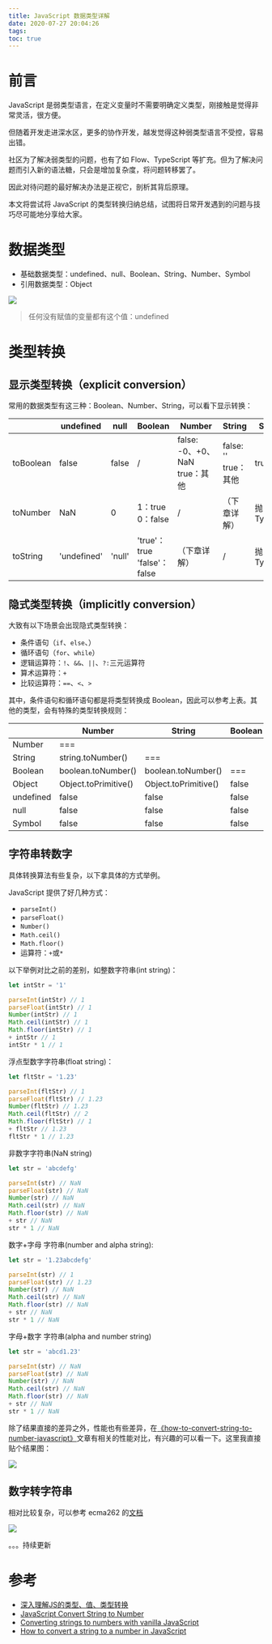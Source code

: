 ```yaml
---
title: JavaScript 数据类型详解
date: 2020-07-27 20:04:26
tags:
toc: true
---
```


# 前言

JavaScript 是弱类型语言，在定义变量时不需要明确定义类型，刚接触是觉得非常灵活，很方便。

但随着开发走进深水区，更多的协作开发，越发觉得这种弱类型语言不受控，容易出错。

社区为了解决弱类型的问题，也有了如 Flow、TypeScript 等扩充。但为了解决问题而引入新的语法糖，只会是增加复杂度，将问题转移罢了。

因此对待问题的最好解决办法是正视它，剖析其背后原理。

本文将尝试将 JavaScript 的类型转换归纳总结，试图将日常开发遇到的问题与技巧尽可能地分享给大家。

<!-- more -->

# 数据类型

- 基础数据类型：undefined、null、Boolean、String、Number、Symbol
- 引用数据类型：Object


![](https://p1-jj.byteimg.com/tos-cn-i-t2oaga2asx/gold-user-assets/2020/7/24/1737fee2f56647c6~tplv-t2oaga2asx-image.image)

> 任何没有赋值的变量都有这个值：undefined

# 类型转换

## 显示类型转换（explicit conversion）

常用的数据类型有这三种：Boolean、Number、String，可以看下显示转换：

||undefined|null|Boolean|Number|String|Symbol|Object|
|--|--|--|--|--|--|--|--|
|toBoolean|false|false|/|false: -0、+0、NaN<br>true：其他|false: ''<br>true：其他|true|true|
|toNumber|NaN|0|1：true<br>0：false|/|（下章详解）|抛出异常TypeError|调用valueOf()|
|toString|'undefined'|'null'|'true'：true<br>'false'：false|（下章详解）|/|抛出异常TypeError|调用toString()|

## 隐式类型转换（implicitly conversion）

大致有以下场景会出现隐式类型转换：
- 条件语句（`if`、`else`、）
- 循环语句（`for`、`while`）
- 逻辑运算符：`!`、`&&`、`||`、`?:`三元运算符
- 算术运算符：`+`
- 比较运算符：`==`、`<`、`>`

其中，条件语句和循环语句都是将类型转换成 Boolean，因此可以参考上表。其他的类型，会有特殊的类型转换规则：

||Number|String|Boolean|Object|undefined|null|Symbol|
|--|--|--|--|--|--|--|--|
Number|===||||||
String|string.toNumber()|===|||||
Boolean|boolean.toNumber()|boolean.toNumber()|===||||
Object|Object.toPrimitive()|Object.toPrimitive()|false|===|||
undefined|false|false|false|false|true||
null|false|false|false|false|true|true|
Symbol|false|false|false|Object.toPrimitive()|false|false|===|

## 字符串转数字

具体转换算法有些复杂，以下拿具体的方式举例。

JavaScript 提供了好几种方式：
- `parseInt()`
- `parseFloat()`
- `Number()`
- `Math.ceil()`
- `Math.floor()`
- 运算符：`+`或`*`

以下举例对比之前的差别，如整数字符串(int string)：

```js
let intStr = '1'

parseInt(intStr) // 1
parseFloat(intStr) // 1
Number(intStr) // 1
Math.ceil(intStr) // 1
Math.floor(intStr) // 1
+ intStr // 1
intStr * 1 // 1
```

浮点型数字字符串(float string)：

```js
let fltStr = '1.23'

parseInt(fltStr) // 1
parseFloat(fltStr) // 1.23
Number(fltStr) // 1.23
Math.ceil(fltStr) // 2
Math.floor(fltStr) // 1
+ fltStr // 1.23
fltStr * 1 // 1.23
```

非数字字符串(NaN string)

```js
let str = 'abcdefg'

parseInt(str) // NaN
parseFloat(str) // NaN
Number(str) // NaN
Math.ceil(str) // NaN
Math.floor(str) // NaN
+ str // NaN
str * 1 // NaN
```

数字+字母 字符串(number and alpha string):

```js
let str = '1.23abcdefg'

parseInt(str) // 1
parseFloat(str) // 1.23
Number(str) // NaN
Math.ceil(str) // NaN
Math.floor(str) // NaN
+ str // NaN
str * 1 // NaN
```

字母+数字 字符串(alpha and number string)

```js
let str = 'abcd1.23'

parseInt(str) // NaN
parseFloat(str) // NaN
Number(str) // NaN
Math.ceil(str) // NaN
Math.floor(str) // NaN
+ str // NaN
str * 1 // NaN
```

除了结果直接的差异之外，性能也有些差异，在[《how-to-convert-string-to-number-javascript》](https://flaviocopes.com/how-to-convert-string-to-number-javascript/)文章有相关的性能对比，有兴趣的可以看一下。这里我直接贴个结果图：


![](https://p1-jj.byteimg.com/tos-cn-i-t2oaga2asx/gold-user-assets/2020/7/27/1738f4e0446f03b9~tplv-t2oaga2asx-image.image)

## 数字转字符串

相对比较复杂，可以参考 ecma262 的[文档](https://tc39.es/ecma262/#sec-numeric-types-number-tostring)


![](https://p1-jj.byteimg.com/tos-cn-i-t2oaga2asx/gold-user-assets/2020/7/24/1737fe0f5d595809~tplv-t2oaga2asx-image.image)

。。。持续更新

# 参考

- [深入理解JS的类型、值、类型转换](https://github.com/amandakelake/blog/issues/34)
- [JavaScript Convert String to Number](https://stackabuse.com/javascript-convert-string-to-number/)
- [Converting strings to numbers with vanilla JavaScript](https://gomakethings.com/converting-strings-to-numbers-with-vanilla-javascript/)
- [How to convert a string to a number in JavaScript](https://flaviocopes.com/how-to-convert-string-to-number-javascript/)